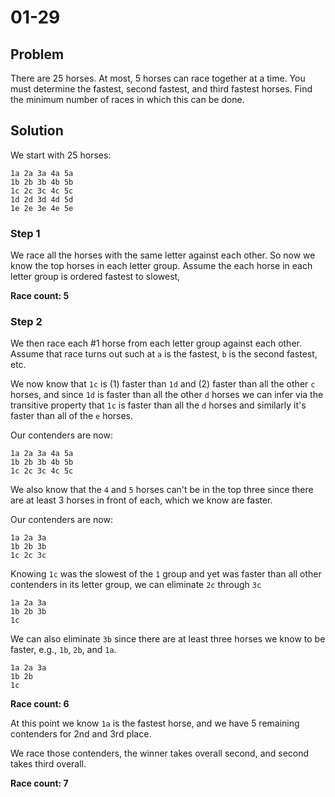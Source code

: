 # 01-29

## Problem

There are 25 horses. At most, 5 horses can race together at a time. 
You must determine the fastest, second fastest, and third fastest horses. 
Find the minimum number of races in which this can be done.

## Solution

We start with 25 horses:

    1a 2a 3a 4a 5a
    1b 2b 3b 4b 5b
    1c 2c 3c 4c 5c
    1d 2d 3d 4d 5d
    1e 2e 3e 4e 5e

### Step 1

We race all the horses with the same letter against each other.
So now we know the top horses in each letter group. 
Assume the each horse in each letter group is ordered fastest to slowest,

**Race count: 5**

### Step 2

We then race each #1 horse from each letter group against each other.
Assume that race turns out such at `a` is the fastest, `b` is the second fastest, etc.

We now know that `1c` is (1) faster than `1d` and (2) faster than all the other `c` horses, and 
since `1d` is faster than all the other `d` horses we can infer via the transitive property that `1c` is 
faster than all the `d` horses and similarly it's faster than all of the `e` horses.

Our contenders are now:

    1a 2a 3a 4a 5a
    1b 2b 3b 4b 5b
    1c 2c 3c 4c 5c

We also know that the `4` and `5` horses can't be in the top three since there are at least 3 horses in front of each,
which we know are faster.

Our contenders are now:

    1a 2a 3a
    1b 2b 3b
    1c 2c 3c

Knowing `1c` was the slowest of the `1` group and yet was faster than all other contenders in its letter group, 
we can eliminate `2c` through `3c`

    1a 2a 3a
    1b 2b 3b
    1c

We can also eliminate `3b` since there are at least three horses we know to be faster, e.g., `1b`, `2b`, and `1a`.

    1a 2a 3a
    1b 2b
    1c

**Race count: 6**

At this point we know `1a` is the fastest horse, and we have 5 remaining contenders for 2nd and 3rd place.

We race those contenders, the winner takes overall second, and second takes third overall.

**Race count: 7**

